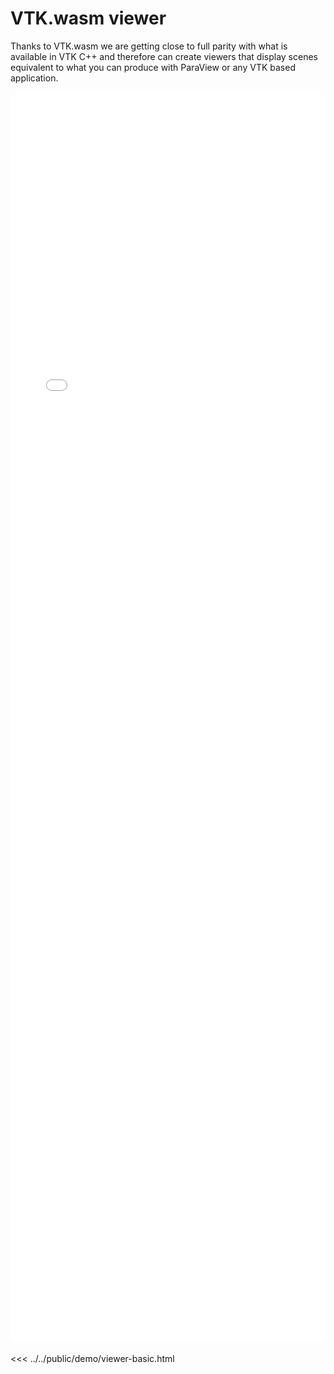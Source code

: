 # VTK.wasm viewer

Thanks to VTK.wasm we are getting close to full parity with what is available in VTK C++ and therefore can create viewers that display scenes equivalent to what you can produce with ParaView or any VTK based application.

<div style="width: 100%; height: 50vh; border-radius: 12px; overflow: hidden; margin: 1rem 0;">
<iframe src="/vtk-wasm/demo/viewer-basic.html" style="width: 100%; height: 100%; border: none;">
</iframe>
</div>

<<< ../../public/demo/viewer-basic.html
